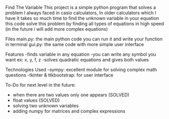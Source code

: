 Find The Variable
This project is a simple python program that solves a problem I always faced in casio calculators, In older calculators which I have it takes so much time to find the unknown variable in your equation this code solve this problem by finding all types of equations in high speed (in the future i will add more complex equations)

Files
main.py: the main python code you can run it and write your function in terminal 
gui.py: the same code with more simple user interface 

Features
 -finds variable in any equation 
 -you can write any symbol you want ex: x, y, f, z
 -solves quadratic equations and gives both values 
 
Technologies Used
 -sympy: excellent module for solving complex math questions 
 -tkinter & ttkbootstrap: for user interface

To-Do for next level in the future:
  - when there are two values only one appears (SOLVED)
  - float values (SOLVED)
  - solving two unknown variables 
  - adding numpy for matrices and complex expressions